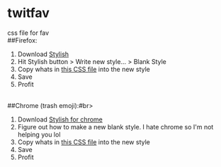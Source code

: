 # twitfav
css file for fav
<br>
##Firefox:<br>
1. Download [Stylish](https://addons.mozilla.org/en-us/firefox/addon/stylish/)<br>
2. Hit Stylish button > Write new style... > Blank Style<br>
3. Copy whats in [this CSS file](star.css) into the new style<br>
4. Save<br>
5. Profit<br><br>

##Chrome (trash emoji):#br>
1. Download [Stylish for chrome](https://chrome.google.com/webstore/detail/stylish/fjnbnpbmkenffdnngjfgmeleoegfcffe?hl=en)<br>
2. Figure out how to make a new blank style. I hate chrome so I'm not helping you lol<br>
3. Copy whats in [this CSS file](star.css) into the new style<br>
4. Save<br>
5. Profit<br>

